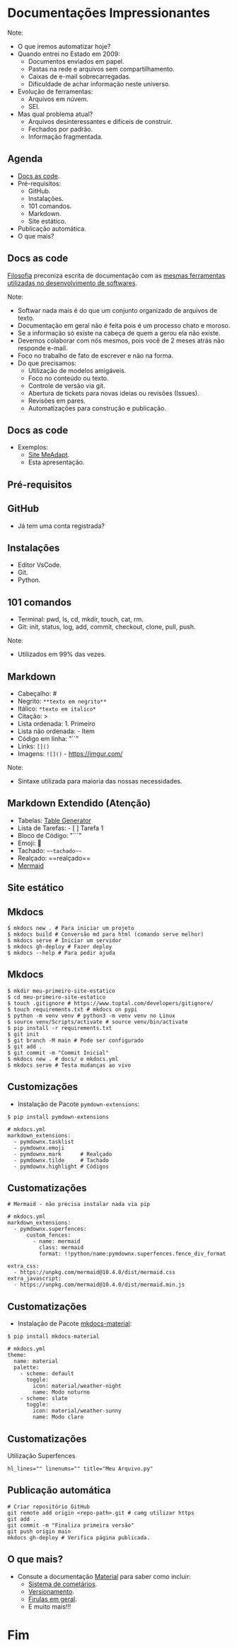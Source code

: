 # Documentações Impressionantes

Note:
- O que iremos automatizar hoje?
- Quando entrei no Estado em 2009:
    - Documentos enviados em papel.
    - Pastas na rede e arquivos sem compartilhamento.
    - Caixas de e-mail sobrecarregadas.
    - Dificuldade de achar informação neste universo.
- Evolução de ferramentas:
    - Arquivos em núvem.
    - SEI.
- Mas qual problema atual?
    - Arquivos desinteressantes e difíceis de construir.
    - Fechados por padrão.
    - Informação fragmentada.



## Agenda
- [Docs as code](https://www.writethedocs.org/guide/docs-as-code/).
- Pré-requisitos:
    - GitHub.
    - Instalações.
    - 101 comandos.
    - Markdown.
    - Site estático.
- Publicação automática.
- O que mais?



## Docs as code

[Filosofia](https://www.writethedocs.org/guide/docs-as-code/) preconiza escrita de documentação com as [mesmas ferramentas utilizadas no desenvolvimento de softwares](https://meadapt.com/blog/pare-tudo-que-esta-fazendo-e-vem-conhecer-o-github/).

Note:
- Softwar nada mais é do que um conjunto organizado de arquivos de texto.
- Documentação em geral não é feita pois é um processo chato e moroso.
- Se a informação só existe na cabeça de quem a gerou ela não existe.
- Devemos colaborar com nós mesmos, pois você de 2 meses atrás não responde e-mail.
- Foco no trabalho de fato de escrever e não na forma.
- Do que precisamos:
    - Utilização de modelos amigáveis.
    - Foco no conteúdo ou texto.
    - Controle de versão via git.
    - Abertura de tickets para novas ideias ou revisões (Issues).
    - Revisões em pares.
    - Automatizações para construção e publicação.



## Docs as code
- Exemplos:
  - [Site MeAdapt](https://meadapt.com).
  - Esta apresentação.



## Pré-requisitos


## GitHub
- Já tem uma conta registrada?


## Instalações
- Editor VsCode.
- Git.
- Python.


## 101 comandos
- Terminal: pwd, ls, cd, mkdir, touch, cat, rm.
- Git: init, status, log, add, commit, checkout, clone, pull, push.

Note:
- Utilizados em 99% das vezes.



## Markdown
- Cabeçalho: #
- Negrito: `**texto em negrito**`
- Itálico: `*texto em italico*`
- Citação: >
- Lista ordenada: 1. Primeiro
- Lista não ordenada: - Item
- Código em linha: "``"
- Links: `[]()`
- Imagens: `![]()` - https://imgur.com/

Note:
- Sintaxe utilizada para maioria das nossas necessidades.


## Markdown Extendido (Atenção)
- Tabelas: [Table Generator](https://www.tablesgenerator.com/markdown_tables)
- Lista de Tarefas: - [ ] Tarefa 1
- Bloco de Código: "```"
- Emoji: :snake:
- Tachado: `~~tachado~~`
- Realçado: ==realçado==
- [Mermaid](https://mermaid.js.org/intro/)



## Site estático


## Mkdocs

```
$ mkdocs new . # Para iniciar um projeto
$ mkdocs build # Conversão md para html (comando serve melhor)
$ mkdocs serve # Iniciar um servidor
$ mkdocs gh-deploy # Fazer deploy
$ mkdocs --help # Para pedir ajuda
```


## Mkdocs

```
$ mkdir meu-primeiro-site-estatico
$ cd meu-primeiro-site-estatico
$ touch .gitignore # https://www.toptal.com/developers/gitignore/
$ touch requirements.txt # mkdocs on pypi
$ python -m venv venv # python3 -m venv venv no Linux
$ source venv/Scripts/activate # source venv/bin/activate
$ pip install -r requirements.txt
$ git init
$ git branch -M main # Pode ser configurado
$ git add .
$ git commit -m "Commit Inicial"
$ mkdocs new . # docs/ e mkdocs.yml
$ mkdocs serve # Testa mudanças ao vivo
```


## Customizações
- Instalação de Pacote `pymdown-extensions`:

```
$ pip install pymdown-extensions

# mkdocs.yml
markdown_extensions:
  - pymdownx.tasklist
  - pymdownx.emoji
  - pymdownx.mark      # Realçado
  - pymdownx.tilde     # Tachado
  - pymdownx.highlight # Códigos
```


## Customatizações

```
# Mermaid - não precisa instalar nada via pip

# mkdocs.yml
markdown_extensions:
  - pymdownx.superfences:
      custom_fences:
        - name: mermaid
          class: mermaid
          format: !!python/name:pymdownx.superfences.fence_div_format

extra_css:
  - https://unpkg.com/mermaid@10.4.0/dist/mermaid.css
extra_javascript:
  - https://unpkg.com/mermaid@10.4.0/dist/mermaid.min.js
```


## Customatizações
- Instalação de Pacote [mkdocs-material](https://squidfunk.github.io/mkdocs-material/getting-started/):

```
$ pip install mkdocs-material

# mkdocs.yml
theme:
  name: material
  palette:
    - scheme: default
      toggle:
        icon: material/weather-night
        name: Modo noturno
    - scheme: slate
      toggle:
        icon: material/weather-sunny
        name: Modo claro
```


## Customatizações
Utilização Superfences

```
hl_lines="" linenums="" title="Meu Arquivo.py"
```



## Publicação automática

```
# Criar repositório GitHub
git remote add origin <repo-path>.git # camg utilizar https
git add .
git commit -m "Finaliza primeira versão"
git push origin main
mkdocs gh-deploy # Verifica página publicada.
```



## O que mais?

- Consute a documentação [Material](https://squidfunk.github.io/mkdocs-material/getting-started/) para saber como incluir:
    - [Sistema de cometários](https://suges-mg.github.io/handbook/blog/criacao-de-usuario-para-adminstracao-geral-github/).
    - [Versionamento](https://transparencia-mg.github.io/guia-transparencia-ativa/).
    - [Firulas em geral](https://suges-mg.github.io/handbook/blog/acessando-vpn-seplag/#:~:text=criei%20o%20seguinte-,alias,-%3A).
    - E muito mais!!!



# Fim
